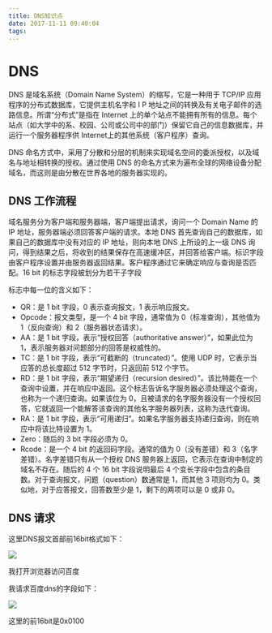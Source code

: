 ```yaml
---
title: DNS知识点
date: 2017-11-11 09:40:04
tags:
---
```


# DNS

DNS 是域名系统（Domain Name System）的缩写，它是一种用于 TCP/IP 应用程序的分布式数据库，它提供主机名字和 I P 地址之间的转换及有关电子邮件的选路信息。所谓“分布式”是指在 Internet 上的单个站点不能拥有所有的信息。每个站点（如大学中的系、校园、公司或公司中的部门）保留它自己的信息数据库，并运行一个服务器程序供 Internet上的其他系统（客户程序）查询。

DNS 命名方式中，采用了分散和分层的机制来实现域名空间的委派授权，以及域名与地址相转换的授权。通过使用 DNS 的命名方式来为遍布全球的网络设备分配域名，而这则是由分散在世界各地的服务器实现的。

<!-- more -->

## DNS 工作流程

域名服务分为客户端和服务器端，客户端提出请求，询问一个 Domain Name 的 IP 地址，服务器端必须回答客户端的请求。本地 DNS 首先查询自己的数据库，如果自己的数据库中没有对应的 IP 地址，则向本地 DNS 上所设的上一级 DNS 询问，得到结果之后，将收到的结果保存在高速缓冲区，并回答给客户端。标识字段由客户程序设置并由服务器返回结果。客户程序通过它来确定响应与查询是否匹配。16 bit 的标志字段被划分为若干子字段

标志中每一位的含义如下：

* QR：是 1 bit 字段，0 表示查询报文，1 表示响应报文。
* Opcode：报文类型，是一个 4 bit 字段，通常值为 0（标准查询），其他值为 1（反向查询）和 2（服务器状态请求）。
* AA：是 1 bit 字段，表示“授权回答（authoritative answer）”，如果此位为 1，表示服务器对问题部分的回答是权威性的。
* TC：是 1 bit 字段，表示“可截断的（truncated）”。使用 UDP 时，它表示当应答的总长度超过 512 字节时，只返回前 512 个字节。
* RD：是 1 bit 字段，表示“期望递归（recursion desired）”。该比特能在一个查询中设置，并在响应中返回。这个标志告诉名字服务器必须处理这个查询，也称为一个递归查询。如果该位为 0，且被请求的名字服务器没有一个授权回答，它就返回一个能解答该查询的其他名字服务器列表，这称为迭代查询。
* RA：是 1 bit 字段，表示“可用递归”。如果名字服务器支持递归查询，则在响应中将该比特设置为 1。
* Zero：随后的 3 bit 字段必须为 0。
* Rcode：是一个 4 bit 的返回码字段。通常的值为 0（没有差错）和 3（名字差错）。名字差错只有从一个授权 DNS 服务器上返回，它表示在查询中制定的域名不存在。随后的 4 个 16 bit 字段说明最后 4 个变长字段中包含的条目数。对于查询报文，问题（question）数通常是 1，而其他 3 项则均为 0。类似地，对于应答报文，回答数至少是 1，剩下的两项可以是 0 或非 0。

## DNS 请求

这里DNS报文首部前16bit格式如下：

![](DNS-header.png)

我打开浏览器访问百度

我请求百度dns的字段如下：

![](DNS-request.png)

这里的前16bit是0x0100

